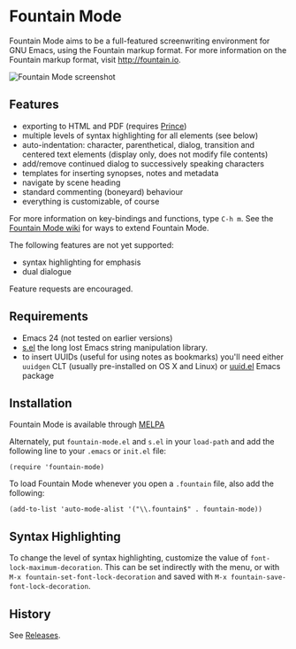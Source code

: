 Fountain Mode
=============

Fountain Mode aims to be a full-featured screenwriting environment for
GNU Emacs, using the Fountain markup format. For more information on
the Fountain markup format, visit <http://fountain.io>.

![Fountain Mode screenshot][screenshot]

[screenshot]: https://dl.dropboxusercontent.com/u/94472468/fountain-mode-cdn/screenshot.png

Features
--------

- exporting to HTML and PDF (requires [Prince][prince])
- multiple levels of syntax highlighting for all elements (see below)
- auto-indentation: character, parenthetical, dialog, transition and
  centered text elements (display only, does not modify file contents)
- add/remove continued dialog to successively speaking characters
- templates for inserting synopses, notes and metadata
- navigate by scene heading
- standard commenting (boneyard) behaviour
- everything is customizable, of course

For more information on key-bindings and functions, type `C-h m`. See
the [Fountain Mode wiki][wiki] for ways to extend Fountain Mode.

The following features are not yet supported:

- syntax highlighting for emphasis
- dual dialogue

Feature requests are encouraged.

[wiki]: https://github.com/rnkn/fountain-mode/wiki/ "Fountain Mode wiki"
[prince]: http://www.princexml.com/ "Prince"

Requirements
------------

- Emacs 24 (not tested on earlier versions)
- [s.el][] the long lost Emacs string manipulation library.
- to insert UUIDs (useful for using notes as bookmarks) you'll need
  either `uuidgen` CLT (usually pre-installed on OS X and Linux) or
  [uuid.el][] Emacs package

[s.el]: https://github.com/magnars/s.el "s.el"
[uuid.el]: https://github.com/nicferrier/emacs-uuid "uuid.el"

Installation
------------

Fountain Mode is available through [MELPA][]

Alternately, put `fountain-mode.el` and `s.el` in your `load-path` and
add the following line to your `.emacs` or `init.el` file:

    (require 'fountain-mode)

To load Fountain Mode whenever you open a `.fountain` file, also add the
following:

    (add-to-list 'auto-mode-alist '("\\.fountain$" . fountain-mode))

[MELPA]: http://melpa.milkbox.net "MELPA"

Syntax Highlighting
-------------------

To change the level of syntax highlighting, customize the value of
`font-lock-maximum-decoration`. This can be set indirectly with the
menu, or with `M-x fountain-set-font-lock-decoration` and saved with
`M-x fountain-save-font-lock-decoration`.

History
-------

See [Releases](https://github.com/rnkn/fountain-mode/releases).
